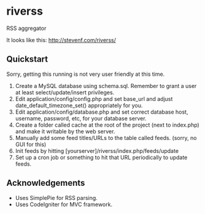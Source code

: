 # riverss
RSS aggregator

It looks like this: http://stevenf.com/riverss/

## Quickstart

Sorry, getting this running is not very user friendly at this time.

1. Create a MySQL database using schema.sql.  Remember to grant a user at least select/update/insert privileges.
2. Edit application/config/config.php and set base_url and adjust date_default_timezone_set() appropriately for you.
3. Edit application/config/database.php and set correct database host, username, password, etc, for your database server.
4. Create a folder called cache at the root of the project (next to index.php) and make it writable by the web server.
5. Manually add some feed titles/URLs to the table called feeds. (sorry, no GUI for this)
6. Init feeds by hitting [yourserver]/riverss/index.php/feeds/update
7. Set up a cron job or something to hit that URL periodically to update feeds.

## Acknowledgements

- Uses SimplePie for RSS parsing.
- Uses CodeIgniter for MVC framework.

